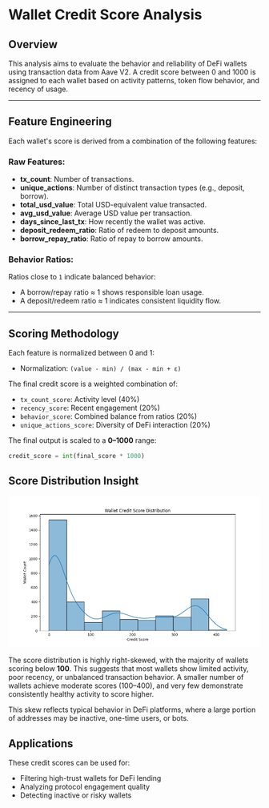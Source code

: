 # Wallet Credit Score Analysis

## Overview

This analysis aims to evaluate the behavior and reliability of DeFi wallets using transaction data from Aave V2. A credit score between 0 and 1000 is assigned to each wallet based on activity patterns, token flow behavior, and recency of usage.

---

## Feature Engineering

Each wallet's score is derived from a combination of the following features:

### Raw Features:
- **tx_count**: Number of transactions.
- **unique_actions**: Number of distinct transaction types (e.g., deposit, borrow).
- **total_usd_value**: Total USD-equivalent value transacted.
- **avg_usd_value**: Average USD value per transaction.
- **days_since_last_tx**: How recently the wallet was active.
- **deposit_redeem_ratio**: Ratio of redeem to deposit amounts.
- **borrow_repay_ratio**: Ratio of repay to borrow amounts.

### Behavior Ratios:
Ratios close to `1` indicate balanced behavior:
- A borrow/repay ratio ≈ 1 shows responsible loan usage.
- A deposit/redeem ratio ≈ 1 indicates consistent liquidity flow.

---

## Scoring Methodology

Each feature is normalized between 0 and 1:
- Normalization: `(value - min) / (max - min + ε)`

The final credit score is a weighted combination of:
- `tx_count_score`: Activity level (40%)
- `recency_score`: Recent engagement (20%)
- `behavior_score`: Combined balance from ratios (20%)
- `unique_actions_score`: Diversity of DeFi interaction (20%)

The final output is scaled to a **0–1000** range:
```python
credit_score = int(final_score * 1000)
```

## Score Distribution Insight

![Wallet Score Distribution](outputs/score_distribution.png)

The score distribution is highly right-skewed, with the majority of wallets scoring below **100**. This suggests that most wallets show limited activity, poor recency, or unbalanced transaction behavior. A smaller number of wallets achieve moderate scores (100–400), and very few demonstrate consistently healthy activity to score higher.

This skew reflects typical behavior in DeFi platforms, where a large portion of addresses may be inactive, one-time users, or bots.


## Applications

These credit scores can be used for:
- Filtering high-trust wallets for DeFi lending
- Analyzing protocol engagement quality
- Detecting inactive or risky wallets
